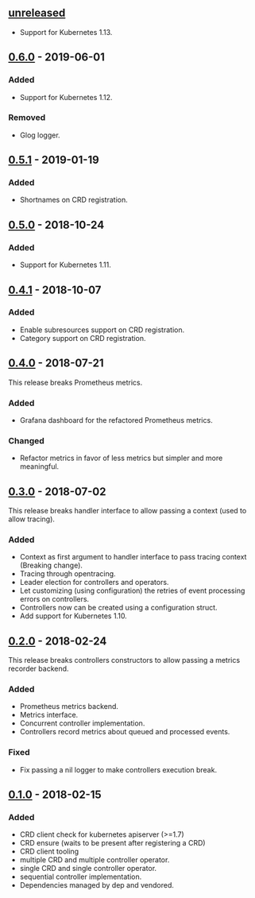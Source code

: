 ## [unreleased]

- Support for Kubernetes 1.13.

## [0.6.0] - 2019-06-01

### Added

- Support for Kubernetes 1.12.

### Removed

- Glog logger.

## [0.5.1] - 2019-01-19

### Added

- Shortnames on CRD registration.

## [0.5.0] - 2018-10-24

### Added

- Support for Kubernetes 1.11.

## [0.4.1] - 2018-10-07

### Added

- Enable subresources support on CRD registration.
- Category support on CRD registration.

## [0.4.0] - 2018-07-21

This release breaks Prometheus metrics.

### Added

- Grafana dashboard for the refactored Prometheus metrics.

### Changed

- Refactor metrics in favor of less metrics but simpler and more meaningful.

## [0.3.0] - 2018-07-02

This release breaks handler interface to allow passing a context (used to allow tracing).

### Added

- Context as first argument to handler interface to pass tracing context (Breaking change).
- Tracing through opentracing.
- Leader election for controllers and operators.
- Let customizing (using configuration) the retries of event processing errors on controllers.
- Controllers now can be created using a configuration struct.
- Add support for Kubernetes 1.10.

## [0.2.0] - 2018-02-24

This release breaks controllers constructors to allow passing a metrics recorder backend.

### Added

- Prometheus metrics backend.
- Metrics interface.
- Concurrent controller implementation.
- Controllers record metrics about queued and processed events.

### Fixed

- Fix passing a nil logger to make controllers execution break.

## [0.1.0] - 2018-02-15

### Added

- CRD client check for kubernetes apiserver (>=1.7)
- CRD ensure (waits to be present after registering a CRD)
- CRD client tooling
- multiple CRD and multiple controller operator.
- single CRD and single controller operator.
- sequential controller implementation.
- Dependencies managed by dep and vendored.

[unreleased]: https://github.com/Medium/kooper/compare/v0.6.0...HEAD
[0.6.0]: https://github.com/Medium/kooper/compare/v0.5.1...v0.6.0
[0.5.1]: https://github.com/Medium/kooper/compare/v0.5.0...v0.5.1
[0.5.0]: https://github.com/Medium/kooper/compare/v0.4.1...v0.5.0
[0.4.1]: https://github.com/Medium/kooper/compare/v0.4.0...v0.4.1
[0.4.0]: https://github.com/Medium/kooper/compare/v0.3.0...v0.4.0
[0.3.0]: https://github.com/Medium/kooper/compare/v0.2.0...v0.3.0
[0.2.0]: https://github.com/Medium/kooper/compare/v0.1.0...v0.2.0
[0.1.0]: https://github.com/Medium/kooper/releases/tag/v0.1.0
